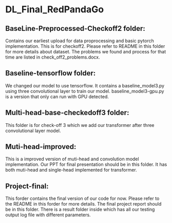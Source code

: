# DL_Final_RedPandaGo

## BaseLine-Preprocessed-Checkoff2 folder: 
Contains our earliest upload for data proprocessing and basic pytorch implementation. This is for checkoff2. Please refer to README in this folder for more details about dataset. The problems we found and process for that time are listed in check_off2_problems.docx.

## Baseline-tensorflow folder: 
We changed our model to use tensorflow. It contains a baseline_model3.py using three convolutional layer to train our model.
baseline_model3-gpu.py is a version that only can run with GPU detected. 

## Multi-head-base-checkedoff3 folder:
This folder is for check-off 3 which we add our transformer after three convolutional layer model. 

## Muti-head-improved:
This is a improved version of muti-head and convolution model implementation. Our PPT for final presentation should be in this folder. It has both muti-head and single-head implemented for transformer.

## Project-final:
This forder contains the final version of our code for now. Please refer to the README in this forder for more details. The final project report should be in this folder. There is a result folder inside which has all our testing output log file with different parameters.
